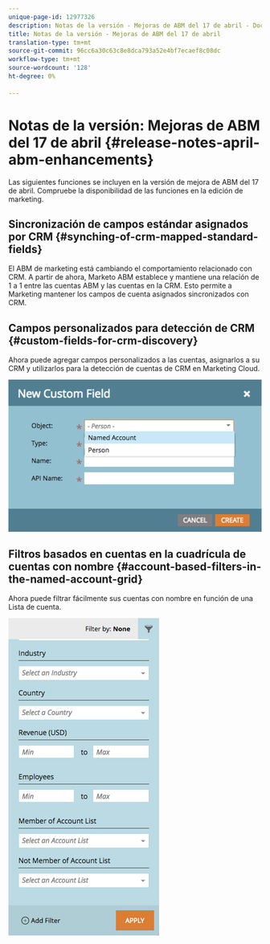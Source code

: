```yaml
---
unique-page-id: 12977326
description: Notas de la versión - Mejoras de ABM del 17 de abril - Documentos de marketing - Documentación del producto
title: Notas de la versión - Mejoras de ABM del 17 de abril
translation-type: tm+mt
source-git-commit: 96cc6a30c63c8e8dca793a52e4bf7ecaef8c08dc
workflow-type: tm+mt
source-wordcount: '128'
ht-degree: 0%

---
```



# Notas de la versión: Mejoras de ABM del 17 de abril {#release-notes-april-abm-enhancements}

Las siguientes funciones se incluyen en la versión de mejora de ABM del 17 de abril. Compruebe la disponibilidad de las funciones en la edición de marketing.

## Sincronización de campos estándar asignados por CRM {#synching-of-crm-mapped-standard-fields}

El ABM de marketing está cambiando el comportamiento relacionado con CRM. A partir de ahora, Marketo ABM establece y mantiene una relación de 1 a 1 entre las cuentas ABM y las cuentas en la CRM. Esto permite a Marketing mantener los campos de cuenta asignados sincronizados con CRM.

## Campos personalizados para detección de CRM {#custom-fields-for-crm-discovery}

Ahora puede agregar campos personalizados a las cuentas, asignarlos a su CRM y utilizarlos para la detección de cuentas de CRM en Marketing Cloud.

![](assets/new-custom-field.png)

## Filtros basados en cuentas en la cuadrícula de cuentas con nombre {#account-based-filters-in-the-named-account-grid}

Ahora puede filtrar fácilmente sus cuentas con nombre en función de una Lista de cuenta.

![](assets/named-account-filters.png)

